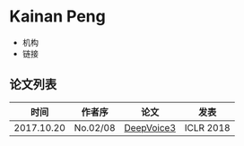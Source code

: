 # Kainan Peng

- 机构
- 链接

## 论文列表

| 时间 | 作者序 | 论文 | 发表 |
|:-:|:-:|---|---|
| 2017.10.20 | No.02/08 | [DeepVoice3](../Models/TTS2_Acoustic/2017.10.20_DeepVoice3.md) | ICLR 2018 |
